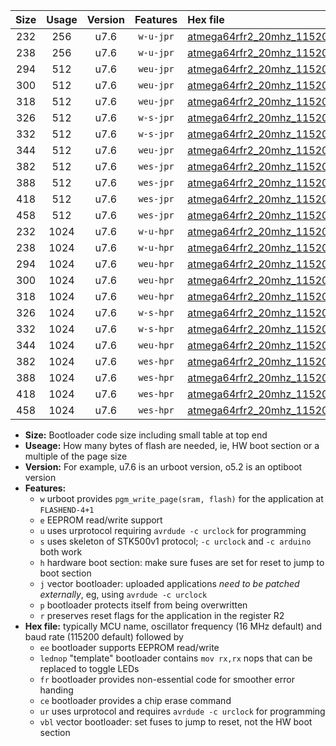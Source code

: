 |Size|Usage|Version|Features|Hex file|
|:-:|:-:|:-:|:-:|:--|
|232|256|u7.6|`w-u-jpr`|[atmega64rfr2_20mhz_115200bps_ur_vbl.hex](https://raw.githubusercontent.com/stefanrueger/urboot/main/atmega64rfr2_20mhz_115200bps_ur_vbl.hex)|
|238|256|u7.6|`w-u-jpr`|[atmega64rfr2_20mhz_115200bps_lednop_ur_vbl.hex](https://raw.githubusercontent.com/stefanrueger/urboot/main/atmega64rfr2_20mhz_115200bps_lednop_ur_vbl.hex)|
|294|512|u7.6|`weu-jpr`|[atmega64rfr2_20mhz_115200bps_ee_ur_vbl.hex](https://raw.githubusercontent.com/stefanrueger/urboot/main/atmega64rfr2_20mhz_115200bps_ee_ur_vbl.hex)|
|300|512|u7.6|`weu-jpr`|[atmega64rfr2_20mhz_115200bps_ee_lednop_ur_vbl.hex](https://raw.githubusercontent.com/stefanrueger/urboot/main/atmega64rfr2_20mhz_115200bps_ee_lednop_ur_vbl.hex)|
|318|512|u7.6|`weu-jpr`|[atmega64rfr2_20mhz_115200bps_ee_lednop_fr_ur_vbl.hex](https://raw.githubusercontent.com/stefanrueger/urboot/main/atmega64rfr2_20mhz_115200bps_ee_lednop_fr_ur_vbl.hex)|
|326|512|u7.6|`w-s-jpr`|[atmega64rfr2_20mhz_115200bps_vbl.hex](https://raw.githubusercontent.com/stefanrueger/urboot/main/atmega64rfr2_20mhz_115200bps_vbl.hex)|
|332|512|u7.6|`w-s-jpr`|[atmega64rfr2_20mhz_115200bps_lednop_vbl.hex](https://raw.githubusercontent.com/stefanrueger/urboot/main/atmega64rfr2_20mhz_115200bps_lednop_vbl.hex)|
|344|512|u7.6|`weu-jpr`|[atmega64rfr2_20mhz_115200bps_ee_lednop_fr_ce_ur_vbl.hex](https://raw.githubusercontent.com/stefanrueger/urboot/main/atmega64rfr2_20mhz_115200bps_ee_lednop_fr_ce_ur_vbl.hex)|
|382|512|u7.6|`wes-jpr`|[atmega64rfr2_20mhz_115200bps_ee_vbl.hex](https://raw.githubusercontent.com/stefanrueger/urboot/main/atmega64rfr2_20mhz_115200bps_ee_vbl.hex)|
|388|512|u7.6|`wes-jpr`|[atmega64rfr2_20mhz_115200bps_ee_lednop_vbl.hex](https://raw.githubusercontent.com/stefanrueger/urboot/main/atmega64rfr2_20mhz_115200bps_ee_lednop_vbl.hex)|
|418|512|u7.6|`wes-jpr`|[atmega64rfr2_20mhz_115200bps_ee_lednop_fr_vbl.hex](https://raw.githubusercontent.com/stefanrueger/urboot/main/atmega64rfr2_20mhz_115200bps_ee_lednop_fr_vbl.hex)|
|458|512|u7.6|`wes-jpr`|[atmega64rfr2_20mhz_115200bps_ee_lednop_fr_ce_vbl.hex](https://raw.githubusercontent.com/stefanrueger/urboot/main/atmega64rfr2_20mhz_115200bps_ee_lednop_fr_ce_vbl.hex)|
|232|1024|u7.6|`w-u-hpr`|[atmega64rfr2_20mhz_115200bps_ur.hex](https://raw.githubusercontent.com/stefanrueger/urboot/main/atmega64rfr2_20mhz_115200bps_ur.hex)|
|238|1024|u7.6|`w-u-hpr`|[atmega64rfr2_20mhz_115200bps_lednop_ur.hex](https://raw.githubusercontent.com/stefanrueger/urboot/main/atmega64rfr2_20mhz_115200bps_lednop_ur.hex)|
|294|1024|u7.6|`weu-hpr`|[atmega64rfr2_20mhz_115200bps_ee_ur.hex](https://raw.githubusercontent.com/stefanrueger/urboot/main/atmega64rfr2_20mhz_115200bps_ee_ur.hex)|
|300|1024|u7.6|`weu-hpr`|[atmega64rfr2_20mhz_115200bps_ee_lednop_ur.hex](https://raw.githubusercontent.com/stefanrueger/urboot/main/atmega64rfr2_20mhz_115200bps_ee_lednop_ur.hex)|
|318|1024|u7.6|`weu-hpr`|[atmega64rfr2_20mhz_115200bps_ee_lednop_fr_ur.hex](https://raw.githubusercontent.com/stefanrueger/urboot/main/atmega64rfr2_20mhz_115200bps_ee_lednop_fr_ur.hex)|
|326|1024|u7.6|`w-s-hpr`|[atmega64rfr2_20mhz_115200bps.hex](https://raw.githubusercontent.com/stefanrueger/urboot/main/atmega64rfr2_20mhz_115200bps.hex)|
|332|1024|u7.6|`w-s-hpr`|[atmega64rfr2_20mhz_115200bps_lednop.hex](https://raw.githubusercontent.com/stefanrueger/urboot/main/atmega64rfr2_20mhz_115200bps_lednop.hex)|
|344|1024|u7.6|`weu-hpr`|[atmega64rfr2_20mhz_115200bps_ee_lednop_fr_ce_ur.hex](https://raw.githubusercontent.com/stefanrueger/urboot/main/atmega64rfr2_20mhz_115200bps_ee_lednop_fr_ce_ur.hex)|
|382|1024|u7.6|`wes-hpr`|[atmega64rfr2_20mhz_115200bps_ee.hex](https://raw.githubusercontent.com/stefanrueger/urboot/main/atmega64rfr2_20mhz_115200bps_ee.hex)|
|388|1024|u7.6|`wes-hpr`|[atmega64rfr2_20mhz_115200bps_ee_lednop.hex](https://raw.githubusercontent.com/stefanrueger/urboot/main/atmega64rfr2_20mhz_115200bps_ee_lednop.hex)|
|418|1024|u7.6|`wes-hpr`|[atmega64rfr2_20mhz_115200bps_ee_lednop_fr.hex](https://raw.githubusercontent.com/stefanrueger/urboot/main/atmega64rfr2_20mhz_115200bps_ee_lednop_fr.hex)|
|458|1024|u7.6|`wes-hpr`|[atmega64rfr2_20mhz_115200bps_ee_lednop_fr_ce.hex](https://raw.githubusercontent.com/stefanrueger/urboot/main/atmega64rfr2_20mhz_115200bps_ee_lednop_fr_ce.hex)|

- **Size:** Bootloader code size including small table at top end
- **Useage:** How many bytes of flash are needed, ie, HW boot section or a multiple of the page size
- **Version:** For example, u7.6 is an urboot version, o5.2 is an optiboot version
- **Features:**
  + `w` urboot provides `pgm_write_page(sram, flash)` for the application at `FLASHEND-4+1`
  + `e` EEPROM read/write support
  + `u` uses urprotocol requiring `avrdude -c urclock` for programming
  + `s` uses skeleton of STK500v1 protocol; `-c urclock` and `-c arduino` both work
  + `h` hardware boot section: make sure fuses are set for reset to jump to boot section
  + `j` vector bootloader: uploaded applications *need to be patched externally*, eg, using `avrdude -c urclock`
  + `p` bootloader protects itself from being overwritten
  + `r` preserves reset flags for the application in the register R2
- **Hex file:** typically MCU name, oscillator frequency (16 MHz default) and baud rate (115200 default) followed by
  + `ee` bootloader supports EEPROM read/write
  + `lednop` "template" bootloader contains `mov rx,rx` nops that can be replaced to toggle LEDs
  + `fr` bootloader provides non-essential code for smoother error handing
  + `ce` bootloader provides a chip erase command
  + `ur` uses urprotocol and requires `avrdude -c urclock` for programming
  + `vbl` vector bootloader: set fuses to jump to reset, not the HW boot section

